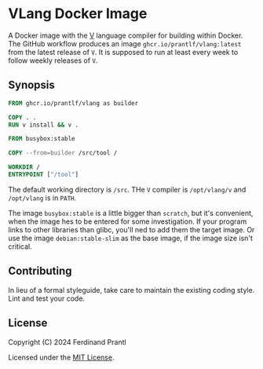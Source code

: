 # VLang Docker Image

A Docker image with the [V] language compiler for building within Docker. The GitHub workflow produces an image `ghcr.io/prantlf/vlang:latest` from the latest release of `V`. It is supposed to run at least every week to follow weekly releases of `V`.

## Synopsis

```Dockerfile
FROM ghcr.io/prantlf/vlang as builder

COPY . .
RUN v install && v .

FROM busybox:stable

COPY --from=builder /src/tool /

WORKDIR /
ENTRYPOINT ["/tool"]
```

The default working directory is `/src`. THe `V` compiler is `/opt/vlang/v` and `/opt/vlang` is in `PATH`.

The image `busybox:stable` is a little bigger than `scratch`, but it's convenient, when the image hes to be entered for some investigation. If your program links to other libraries than glibc, you'll ned to add them the target image. Or use the image `debian:stable-slim` as the base image, if the image size isn't critical.

## Contributing

In lieu of a formal styleguide, take care to maintain the existing coding style. Lint and test your code.

## License

Copyright (C) 2024 Ferdinand Prantl

Licensed under the [MIT License].

[MIT License]: http://en.wikipedia.org/wiki/MIT_License
[V]: https://vlang.io
